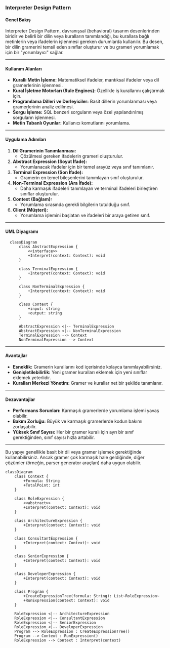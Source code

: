 ### **Interpreter Design Pattern**

#### **Genel Bakış**
Interpreter Design Pattern, davranışsal (behavioral) tasarım desenlerinden biridir ve belirli bir dilin veya kuralların tanımlandığı, bu kurallara bağlı metinlerin veya ifadelerin işlenmesi gereken durumlarda kullanılır. Bu desen, bir dilin gramerini temsil eden sınıflar oluşturur ve bu grameri yorumlamak için bir "yorumlayıcı" sağlar.

---

#### **Kullanım Alanları**
- **Kurallı Metin İşleme:** Matematiksel ifadeler, mantıksal ifadeler veya dil gramerlerinin işlenmesi.
- **Kural İşletme Motorları (Rule Engines):** Özellikle iş kurallarını çalıştırmak için.
- **Programlama Dilleri ve Derleyiciler:** Basit dillerin yorumlanması veya gramerlerinin analiz edilmesi.
- **Sorgu İşleme:** SQL benzeri sorguların veya özel yapılandırılmış sorguların işlenmesi.
- **Metin Tabanlı Oyunlar:** Kullanıcı komutlarını yorumlama.

---

#### **Uygulama Adımları**
1. **Dil Gramerinin Tanımlanması:**
    - Çözülmesi gereken ifadelerin grameri oluşturulur.
2. **Abstract Expression (Soyut İfade):**
    - Yorumlanacak ifadeler için bir temel arayüz veya sınıf tanımlanır.
3. **Terminal Expression (Son İfade):**
    - Gramerin en temel bileşenlerini tanımlayan sınıf oluşturulur.
4. **Non-Terminal Expression (Ara İfade):**
    - Daha karmaşık ifadeleri tanımlayan ve terminal ifadeleri birleştiren sınıflar oluşturulur.
5. **Context (Bağlam):**
    - Yorumlama sırasında gerekli bilgilerin tutulduğu sınıf.
6. **Client (Müşteri):**
    - Yorumlama işlemini başlatan ve ifadeleri bir araya getiren sınıf.

---

#### **UML Diyagramı**

````mermaid
  classDiagram
      class AbstractExpression {
          <<interface>>
          +Interpret(context: Context): void
      }

      class TerminalExpression {
          +Interpret(context: Context): void
      }

      class NonTerminalExpression {
          +Interpret(context: Context): void
      }

      class Context {
          +input: string
          +output: string
      }

      AbstractExpression <|-- TerminalExpression
      AbstractExpression <|-- NonTerminalExpression
      TerminalExpression --> Context
      NonTerminalExpression --> Context
````

---

#### **Avantajlar**
- **Esneklik:** Gramerin kurallarını kod içerisinde kolayca tanımlayabilirsiniz.
- **Genişletilebilirlik:** Yeni gramer kuralları eklemek için yeni sınıflar eklemek yeterlidir.
- **Kuralları Merkezi Yönetim:** Gramer ve kurallar net bir şekilde tanımlanır.

---

#### **Dezavantajlar**
- **Performans Sorunları:** Karmaşık gramerlerde yorumlama işlemi yavaş olabilir.
- **Bakım Zorluğu:** Büyük ve karmaşık gramerlerde kodun bakımı zorlaşabilir.
- **Yüksek Sınıf Sayısı:** Her bir gramer kuralı için ayrı bir sınıf gerektiğinden, sınıf sayısı hızla artabilir.

---

Bu yapıyı genellikle basit bir dil veya gramer işlemek gerektiğinde kullanabilirsiniz. Ancak gramer çok karmaşık hale geldiğinde, diğer çözümler (örneğin, parser generator araçları) daha uygun olabilir.
````mermaid
classDiagram
    class Context {
        +Formula: String
        +TotalPoint: int
    }

    class RoleExpression {
        <<abstract>>
        +Interpret(context: Context): void
    }

    class ArchitectureExpression {
        +Interpret(context: Context): void
    }

    class ConsultantExpression {
        +Interpret(context: Context): void
    }

    class SeniorExpression {
        +Interpret(context: Context): void
    }

    class DeveloperExpression {
        +Interpret(context: Context): void
    }

    class Program {
        +CreateExpressionTree(formula: String): List~RoleExpression~
        +RunExpression(context: Context): void
    }

    RoleExpression <|-- ArchitectureExpression
    RoleExpression <|-- ConsultantExpression
    RoleExpression <|-- SeniorExpression
    RoleExpression <|-- DeveloperExpression
    Program --> RoleExpression : CreateExpressionTree()
    Program --> Context : RunExpression()
    RoleExpression --> Context : Interpret(context)
````

